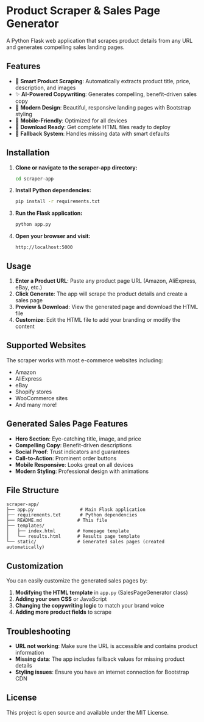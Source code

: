 # Product Scraper & Sales Page Generator

A Python Flask web application that scrapes product details from any URL and generates compelling sales landing pages.

## Features

- 🚀 **Smart Product Scraping**: Automatically extracts product title, price, description, and images
- ✨ **AI-Powered Copywriting**: Generates compelling, benefit-driven sales copy
- 🎨 **Modern Design**: Beautiful, responsive landing pages with Bootstrap styling
- 📱 **Mobile-Friendly**: Optimized for all devices
- 💾 **Download Ready**: Get complete HTML files ready to deploy
- 🔄 **Fallback System**: Handles missing data with smart defaults

## Installation

1. **Clone or navigate to the scraper-app directory:**
   ```bash
   cd scraper-app
   ```

2. **Install Python dependencies:**
   ```bash
   pip install -r requirements.txt
   ```

3. **Run the Flask application:**
   ```bash
   python app.py
   ```

4. **Open your browser and visit:**
   ```
   http://localhost:5000
   ```

## Usage

1. **Enter a Product URL**: Paste any product page URL (Amazon, AliExpress, eBay, etc.)
2. **Click Generate**: The app will scrape the product details and create a sales page
3. **Preview & Download**: View the generated page and download the HTML file
4. **Customize**: Edit the HTML file to add your branding or modify the content

## Supported Websites

The scraper works with most e-commerce websites including:
- Amazon
- AliExpress
- eBay
- Shopify stores
- WooCommerce sites
- And many more!

## Generated Sales Page Features

- **Hero Section**: Eye-catching title, image, and price
- **Compelling Copy**: Benefit-driven descriptions
- **Social Proof**: Trust indicators and guarantees
- **Call-to-Action**: Prominent order buttons
- **Mobile Responsive**: Looks great on all devices
- **Modern Styling**: Professional design with animations

## File Structure

```
scraper-app/
├── app.py                 # Main Flask application
├── requirements.txt       # Python dependencies
├── README.md             # This file
├── templates/
│   ├── index.html        # Homepage template
│   └── results.html      # Results page template
└── static/               # Generated sales pages (created automatically)
```

## Customization

You can easily customize the generated sales pages by:

1. **Modifying the HTML template** in `app.py` (SalesPageGenerator class)
2. **Adding your own CSS** or JavaScript
3. **Changing the copywriting logic** to match your brand voice
4. **Adding more product fields** to scrape

## Troubleshooting

- **URL not working**: Make sure the URL is accessible and contains product information
- **Missing data**: The app includes fallback values for missing product details
- **Styling issues**: Ensure you have an internet connection for Bootstrap CDN

## License

This project is open source and available under the MIT License.
